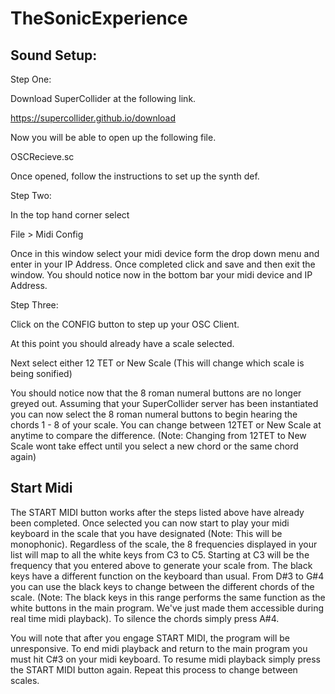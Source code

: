 # TheSonicExperience





Sound Setup:
--------------------------------------------
Step One:

Download SuperCollider at the following link. 

https://supercollider.github.io/download

Now you will be able to open up the following file. 

OSCRecieve.sc

Once opened, follow the instructions to set up the synth def. 

Step Two:

In the top hand corner select

File > Midi Config

Once in this window select your midi device form the drop down menu
and enter in your IP Address. Once completed click and save and then exit the window. 
You should notice now in the bottom bar your midi device and IP Address. 

Step Three:

Click on the CONFIG button to step up your OSC Client. 

At this point you should already have a scale selected. 

Next select either 12 TET or New Scale (This will change which scale is being sonified)

You should notice now that the 8 roman numeral buttons are no longer greyed out. Assuming 
that your SuperCollider server has been instantiated you can now select the 8 roman numeral 
buttons to begin hearing the chords 1 - 8 of your scale. You can change between 12TET or 
New Scale at anytime to compare the difference. 
(Note: Changing from 12TET to New Scale wont take effect until you select a new chord or the same chord again)

Start Midi
--------------------------------------------

The START MIDI button works after the steps listed above have already been completed. 
Once selected you can now start to play your midi keyboard in the scale that you have
designated (Note: This will be monophonic). Regardless of the scale, the 8 frequencies 
displayed in your list will map to all the white keys from C3 to C5. 
Starting at C3 will be the frequency that you entered above to generate your scale from.
The black keys have a different function on the keyboard than usual. From D#3 to G#4 you can use 
the black keys to change between the different chords of the scale. (Note: The black keys in this range
performs the same function as the white buttons in the main program. We've just made them accessible
during real time midi playback). To silence the chords simply press A#4.  

You will note that after you engage START MIDI, the program will be unresponsive. To end midi playback 
and return to the main program you must hit C#3 on your midi keyboard. To resume midi playback simply press the 
START MIDI button again. Repeat this process to change between scales.  

